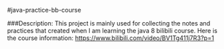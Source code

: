 #java-practice-bb-course

###Description:
This project is mainly used for collecting the notes and practices that created when I am learning the java 8 bilibili course. 
Here is the course information: https://www.bilibili.com/video/BV1Tg411j7R3?p=1
